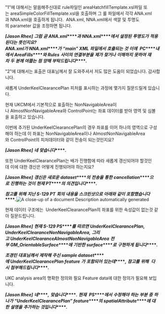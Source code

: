 "1"에 대해서는 말씀해주신대로 rule파일인 areaHatchfillTemplate.xsl파일 또는 areaSimpleColorFillTemplate.xsl을 호출하며 그 룰 파일에서 각각 ANA.xml과 NNA.xml을 호출하게 됩니다.  ANA.xml, NNA.xml에서 색깔 및 투명도의 parameter 값을 조정하면 됩니다.

**_[Jason Rhee]_** **_그럼_** **_곧_** **_ANA.xml_****_과_** **_NNA.xml_****_에서_** **_설정된_** **_투명도가_** **_적용된다는_** **_뜻인지요_****_?  
ANA.xml_****_가_** **_NNA.xml_****_가_** **_“main” XML_** **_파일에서_** **_호출되는_** **_것_** **_이에_**  **_PC_****_내에서_** **_AreaFills_****_와_** **_Rules_** **_사이의_** **_연결부분을_** **_제가_** **_찾거나_** **_이해하지_** **_못하여_** **_재차_** **_두_** **_분께_** **_여쭙는_** **_점_** **_양해_** **_부탁드립니다_****_._**  
  
"2"에 대해서는 표출은 대표님께서 잘 도와주셔서 저도 많은 도움이 되었습니다. 감사합니다.

새롭게 UnderKeelClearancePlan 피처를 표시하는 과정에 몇가지 질문드릴게 있습니다.  
  
현재 UKCM에서 기본적으로 표출하는 NonNavigableArea이나 AlmostNonNavigableArea와 ControlPoint는 좌표 데이터를 받아 영역 및 심볼을 표출하고 있습니다.  
  
이번에 추가된 UnderKeelClearancePlan의 경우 좌표를 이어 하나의 영역으로 구성해야 하는데 이 좌표는 NonNavigableArea이나 AlmostNonNavigableArea와 ControlPoint의 피처데이터와 같이 전송이 되는것인지요?

**_[Jason Rhee]_** **_네_** **_맞습니다_****_._**

  
또한 UnderKeelClearancePlan는 배가 진행함에 따라 새롭게 갱신되어야 할것인데 이에 대한 갱신은 어떻게 진행되어야 하는지요?

**_[Jason Rhee]_** **_갱신은_** **_새로운_** **_dataset_****_의_** **_전송을_** **_통한_** **_cancellation_****_으로_** **_진행하는_** **_것이_** **_현재_** **_PT_****_의_** **_의견입니다_****_._**

**_참고를_** **_위해_** **_지난_** **_S-129 PT_** **_회의_** **_내용을_** **_스크린샷으로_** **_아래와_** **_같이_** **_포함했습니다_****_._**![A close-up of a document
Description automatically generated](https://mail.google.com/mail/u/0?ui=2&ik=89c70d472e&attid=0.0.10&permmsgid=msg-f:1792036885696478805&th=18de980d8c55fe55&view=fimg&fur=ip&sz=s0-l75-ft&attbid=ANGjdJ9KHPBVHH9BZvy5sRQhE7s40qge_mZFnKOaNFzXtEK-0qDcipdsp6jeQK_zx_VyXbpnsMByYwC1sI1bIjmyEB6vek8FhLEwTTeGr28-Jvo2-PMnPVDEYs9mct0&disp=emb)

현재 데이터 구조에는  UnderKeelClearancePlan의 좌표를 위한 속성값이 없는것 같아 질문드립니다.

**_[Jason Rhee]_** **_현재_** **_S-129 PS_****_를_** **_따르면_** **_UnderKeelClearancePlan, UnderKeelClearanceNonNavigableArea,_** **_그리고_** **_UnderKeelClearanceAlmostNonNavigableArea_** **_전부_** **_GM_OrientableSurface_****_에_** **_기반한_** **_surface_****_로_** **_구현하게_** **_됩니다_****_._**

**_조경민_** **_대표님께서_** **_제작해_** **_주신_** **_sample dataset_****_에_** **_UnderKeelClearancePlan feature_** **_가_** **_포함되어_** **_있는데_****_,_** **_참고를_** **_위해_**  **_다시_** **_첨부해드립니다_****_._**

UKC analysis area의 명확한 정의와 필요 Feature data에 대한 정의가 필요해 보입니다.

**_[Jason Rhee]_** **_네_****_,_** **_맞습니다_****_._** **_현재_**  **_PS_****_에서_** **_수정해야_** **_하는_** **_부분_** **_중_** **_하나가_** **_“UnderKeelClearancePlan” feature_****_의_** **_spatialAttribute_****_에_** **_대한_** **_설명을_** **_추가하는_** **_것입니다_****_._**